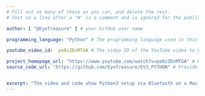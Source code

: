 ```yaml
---
# Fill out as many of these as you can, and delete the rest.
# Text on a line after a "#" is a comment and is ignored for the published page.

author: [ "@EyeTreasure" ] # your GitHub user name

programming_language: "Python" # The programming language used in this project

youtube_video_id:  pe8zZEnMTGA # The video ID of the YouTube video to be displayed with this post

project_homepage_url: "https://www.youtube.com/watch?v=pe8zZEnMTGA" # Homepage for this project
source_code_url: "https://github.com/EyeTreasure/EV3_PYTHON" # Provide a link to your code


excerpt: "The video and code show Python3 setup via Bluetooth on a Mac and a simple program to demonstrate the robot functions." # A short summary of your project. This can be a sentence or a paragraph, but it's recommended to keep it under 3 sentences.
---
```

